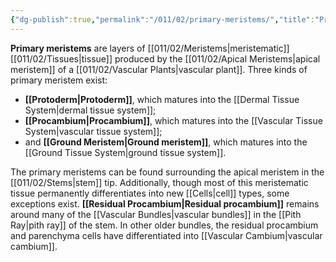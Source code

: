 ```yaml
---
{"dg-publish":true,"permalink":"/011/02/primary-meristems/","title":"Primary Meristems","tags":["BIOL412"],"noteIcon":"1","created":"2024-09-26T13:45:04.121-07:00","updated":"2024-09-26T15:24:24.220-07:00"}
---
```


**Primary meristems** are layers of [[011/02/Meristems\|meristematic]] [[011/02/Tissues\|tissue]] produced by the [[011/02/Apical Meristems\|apical meristem]] of a [[011/02/Vascular Plants\|vascular plant]]. Three kinds of primary meristem exist:

- **[[Protoderm\|Protoderm]]**, which matures into the [[Dermal Tissue System\|dermal tissue system]];
- **[[Procambium\|Procambium]]**, which matures into the [[Vascular Tissue System\|vascular tissue system]];
- and **[[Ground Meristem\|Ground meristem]]**, which matures into the [[Ground Tissue System\|ground tissue system]].

The primary meristems can be found surrounding the apical meristem in the [[011/02/Stems\|stem]] tip. Additionally, though most of this meristematic tissue permanently differentiates into new [[Cells\|cell]] types, some exceptions exist. **[[Residual Procambium\|Residual procambium]]** remains around many of the [[Vascular Bundles\|vascular bundles]] in the [[Pith Ray\|pith ray]] of the stem. In other older bundles, the residual procambium and parenchyma cells have differentiated into [[Vascular Cambium\|vascular cambium]].